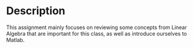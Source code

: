# Description

This assignment mainly focuses on reviewing some concepts from Linear Algebra that are important for this class, as well as introduce ourselves to Matlab.
